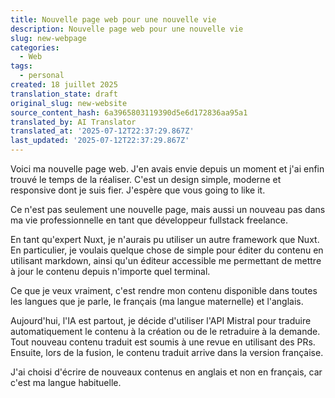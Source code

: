```yaml
---
title: Nouvelle page web pour une nouvelle vie
description: Nouvelle page web pour une nouvelle vie
slug: new-webpage
categories:
  - Web
tags:
  - personal
created: 18 juillet 2025
translation_state: draft
original_slug: new-website
source_content_hash: 6a3965803119390d5e6d172836aa95a1
translated_by: AI Translator
translated_at: '2025-07-12T22:37:29.867Z'
last_updated: '2025-07-12T22:37:29.867Z'
---
```


Voici ma nouvelle page web. J'en avais envie depuis un moment et j'ai enfin trouvé le temps de la réaliser. C'est un design simple, moderne et responsive dont je suis fier. J'espère que vous going to like it.

Ce n'est pas seulement une nouvelle page, mais aussi un nouveau pas dans ma vie professionnelle en tant que développeur fullstack freelance.

En tant qu'expert Nuxt, je n'aurais pu utiliser un autre framework que Nuxt. En particulier, je voulais quelque chose de simple pour éditer du contenu en utilisant markdown, ainsi qu'un éditeur accessible me permettant de mettre à jour le contenu depuis n'importe quel terminal.

Ce que je veux vraiment, c'est rendre mon contenu disponible dans toutes les langues que je parle, le français (ma langue maternelle) et l'anglais.

Aujourd'hui, l'IA est partout, je décide d'utiliser l'API Mistral pour traduire automatiquement le contenu à la création ou de le retraduire à la demande. Tout nouveau contenu traduit est soumis à une revue en utilisant des PRs. Ensuite, lors de la fusion, le contenu traduit arrive dans la version française.

J'ai choisi d'écrire de nouveaux contenus en anglais et non en français, car c'est ma langue habituelle.
